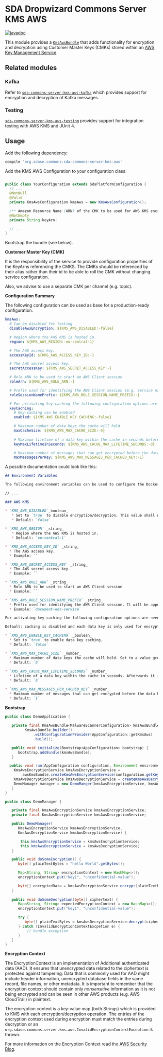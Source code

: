 # SDA Dropwizard Commons Server KMS AWS

[![javadoc](https://javadoc.io/badge2/org.sdase.commons/sda-commons-server-kms-aws/javadoc.svg)](https://javadoc.io/doc/org.sdase.commons/sda-commons-server-kms-aws)

This module provides a [`KmsAwsBundle`](./src/main/java/org/sdase/commons/server/kms/aws/KmsAwsBundle.java) that adds
functionality for encryption and decryption using Customer Master Keys (CMKs) stored within an [AWS Key Management Service](https://aws.amazon.com/de/kms/).

## Related modules

### Kafka

Refer to [`sda-commons-server-kms-aws-kafka`](../sda-commons-server-kms-aws-kafka/README.md) which provides support for encryption and decryption of Kafka messages.

### Testing

[`sda-commons-server-kms-aws-testing`](../sda-commons-server-kms-aws-testing/README.md) provides support for integration testing with AWS KMS and JUnit 4.


## Usage

Add the following dependency:
```groovy
compile 'org.sdase.commons:sda-commons-server-kms-aws'
```

Add the KMS AWS Configuration to your configuration class:
```java

public class YourConfiguration extends SdaPlatformConfiguration {
  // ...
  @NotNull 
  @Valid
  private KmsAwsConfiguration kmsAws = new KmsAwsConfiguration();

  /** Amazon Resource Name (ARN) of the CMK to be used for AWS KMS encryption */
  @NotEmpty
  private String keyArn;

  // ...
}
```
Bootstrap the bundle (see below).

**Customer Master Key (CMK)**

It is the responsibility of the service to provide configuration properties of the KeyArns referencing the CMKS. The CMKs should be referenced by their alias rather than their id to be able to roll the CMK without changing service configuration. 

Also, we advise to use a separate CMK per channel (e.g. topic). 


**Configuration Summary**

The following configuration can be used as base for a production-ready configuration.

```yaml
kmsAws:
  # Can be disabled for testing
  disableAwsEncryption: ${KMS_AWS_DISABLED:-false}

  # Region where the AWS KMS is hosted in.
  region: ${KMS_AWS_REGION:-eu-central-1}

  # The AWS access key.
  accessKeyId: ${KMS_AWS_ACCESS_KEY_ID:-}

  # The AWS secret access key.
  secretAccessKey: ${KMS_AWS_SECRET_ACCESS_KEY:-}

  # Role ARN to be used to start an AWS Client session
  roleArn: ${KMS_AWS_ROLE_ARN:-}

  # Prefix used for identifying the AWS Client session (e.g. service name). It will be appended by a generated UUID for each new session.
  roleSessionNamePrefix: ${KMS_AWS_ROLE_SESSION_NAME_PREFIX:-}

  # For activating key caching the following configuration options are needed. Default: caching is disabled and each data key is only used for encrypting one message
  keyCaching:
    # Key-caching can be enabled
    enabled: ${KMS_AWS_ENABLE_KEY_CACHING:-false}

    # Maximum number of data keys the cache will hold
    maxCacheSize: ${KMS_AWS_MAX_CACHE_SIZE:-0}
    
    # Maximum lifetime of a data key within the cache in seconds before it is removed
    keyMaxLifetimeInSeconds: ${KMS_AWS_CACHE_MAX_LIFETIME_SECONDS:-0}

    # Maximum number of messages that can get encrypted before the data key is not used anymore
    maxMessagesPerKey: ${KMS_AWS_MAX_MESSAGES_PER_CACHED_KEY:-1}
```

A possible documentation could look like this:

```md
## Environment Variables

The following environment variables can be used to configure the Docker container:

// ...

### AWS KMS

* `KMS_AWS_DISABLED`_boolean_
   * Set to `true` to disable encryption/decryption. This value shall not to be set to `true` in production environments.
   * Default: `false`
 
* `KMS_AWS_REGION` _string_
   * Region where the AWS KMS is hosted in.
   * Default: `eu-central-1`

* `KMS_AWS_ACCESS_KEY_ID` _string_
  * The AWS access key.
  * Example: ``

* `KMS_AWS_SECRET_ACCESS_KEY` _string_
  * The AWS secret access key.
  * Example: ``

* `KMS_AWS_ROLE_ARN` _string_
  * Role ARN to be used to start an AWS Client session
  * Example: ``

* `KMS_AWS_ROLE_SESSION_NAME_PREFIX` _string_
  * Prefix used for identifying the AWS Client session. It will be appended by a generated UUID for each new session.
  * Example: `document-ods-service`

For activating key caching the following configuration options are needed. 

Default: caching is disabled and each data key is only used for encrypting a single message

* `KMS_AWS_ENABLE_KEY_CACHING` _boolean_
  * Set to `true` to enable data key caching.
  * Default: `false`

* `KMS_AWS_MAX_CACHE_SIZE` _number_
  * Maximum number of data keys the cache will hold. Set to a value greater than `0` to activate key caching.
  * Default: `0`
    
* `KMS_AWS_CACHE_MAX_LIFETIME_SECONDS` _number_
  * Lifetime of a data key within the cache in seconds. Afterwards it is not used anymore for encryption.
  * Default: `0`

* `KMS_AWS_MAX_MESSAGES_PER_CACHED_KEY` _number_
  * Maximum number of messages that can get encrypted before the data key is not used anymore. Set to a value greater than `0` to re-use a single data key.
  * Default: `1`
```

**Bootstrap**

```java
public class DemoApplication {
   
   private final KmsAwsBundle<MalwareScannerConfiguration> kmsAwsBundle =
         KmsAwsBundle.builder()
             .withConfigurationProvider(AppConfiguration::getKmsAws)
             .build();

   public void initialize(Bootstrap<AppConfiguration> bootstrap) {
      bootstrap.addBundle(kmsAwsBundle);
   }

  public void run(AppConfiguration configuration, Environment environment) {
    KmsAwsEncryptionService kmsAwsEncryptionService = 
        awsKmsBundle.createKmsAwsEncryptionService(configuration.getKeyArn());
    KmsAwsDecryptionService kmsAwsDecryptionService = createKmsAwsDecryptionService();
    DemoManager manager = new DemoManger(kmsAwsEncryptionService, kmsAwsDecryptionService);
   }
}

public class DemoManager {

   private final KmsAwsEncryptionService kmsAwsEncryptionService;
   private final KmsAwsDecryptionService kmsAwsDecryptionService;

   public DemoManager(
      KmsAwsEncryptionService kmsAwsEncryptionService, 
      KmsAwsDecryptionService kmsAwsDecryptionService) {

       this.kmsAwsEncryptionService = kmsAwsEncryptionService;
       this.kmsAwsDecryptionService = kmsAwsDecryptionService;
   }

   public void doSomeEncryption() {
      byte[] plainTextBytes = "hello World".getBytes();

      Map<String, String> encryptionContext = new HashMap<>();
      encryptionContext.put("key1", "unconfidential-value");

      byte[] encryptedData = kmsAwsEncryptionService.encrypt(plainTextBytes, encryptionContext);
   }
   
   public void doSomeDecryption(byte[] ciphertext) {
      Map<String, String> expectedEncryptionContext = new HashMap<>();
      encryptionContext.put("key1", "unconfidential-value");

      try {
         byte[] plainTextBytes = kmsAwsDecryptionService.decrypt(ciphertext, expectedEncryptionContext);
      } catch (InvalidEncryptionContextExcpetion e) {
          // handle exception
      }
   }
}
```

**Encryption Context**

The EncryptionContext is an implementation of Additional authenticated data (AAD). It ensures that unencrypted data related to the ciphertext is protected against tampering. Data that is commonly used for AAD might include header information, unencrypted database fields in the same record, file names, or other metadata.  It is important to remember that the encryption context should contain only *nonsensitive* information as it is not being encrypted and can be seen in other AWS products (e.g. AWS CloudTrail) in plaintext.

The encryption context is a key-value map (both Strings) which is provided to KMS with each encryption/decryption operation. The entries of the encryption context used during encryption must match the entries during decryption or an `org.sdase.commons.server.kms.aws.InvalidEncryptionContextException` is thrown.

For more information on the Encryption Context read the [AWS Security Blog](https://aws.amazon.com/de/blogs/security/how-to-protect-the-integrity-of-your-encrypted-data-by-using-aws-key-management-service-and-encryptioncontext/).